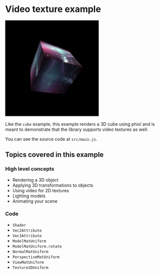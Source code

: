 # Video texture example

<img src="./screenshot.png" width="300">

Like the `cube` example, this example renders a 3D cube using phixl and is meant to demonstrate that the library supports video textures as well.

You can see the source code at `src/main.js`.

## Topics covered in this example

### High level concepts

- Rendering a 3D object
- Applying 3D transformations to objects
- Using video for 2D textures
- Lighting models
- Animating your scene

### Code

- `Shader`
- `Vec2Attribute`
- `Vec3Attribute`
- `ModelMatUniform`
- `ModelMatUniform.rotate`
- `NormalMatUniform`
- `PerspectiveMatUniform`
- `ViewMatUniform`
- `Texture2DUniform`
